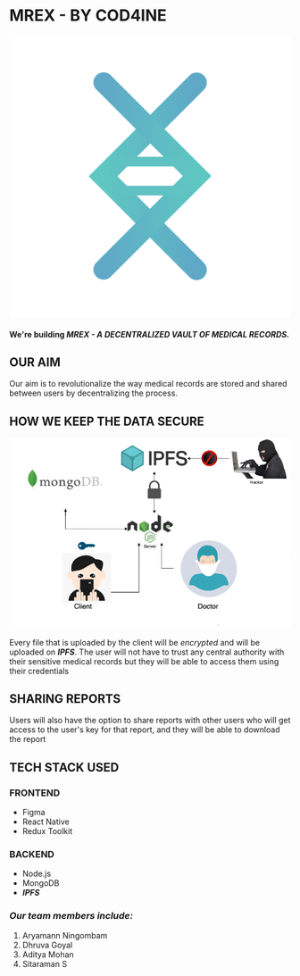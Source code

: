 # MREX - BY COD4INE

<p align="center">
  <img src="./logo.png" alt="Sublime's custom image"/>
</p>

#### We're building **_MREX - A DECENTRALIZED VAULT OF MEDICAL RECORDS._**

## OUR AIM

Our aim is to revolutionalize the way medical records are stored and shared between users by decentralizing the process.

## HOW WE KEEP THE DATA SECURE

<p align="center">
  <img src="./ipfs.png" alt="Sublime's custom image"/>
</p>

Every file that is uploaded by the client will be _encrypted_ and will be uploaded on **_IPFS_**. The user will not have to trust any central authority with their sensitive medical records but they will be able to access them using their credentials

## SHARING REPORTS

Users will also have the option to share reports with other users who will get access to the user's key for that report, and they will be able to download the report


## TECH STACK USED
  ### FRONTEND  
  - Figma
  - React Native  
  - Redux Toolkit
  ### BACKEND
  - Node.js
  - MongoDB
  - **_IPFS_**

### **_Our team members include:_**

  1. Aryamann Ningombam
  2. Dhruva Goyal
  3. Aditya Mohan
  4. Sitaraman S
